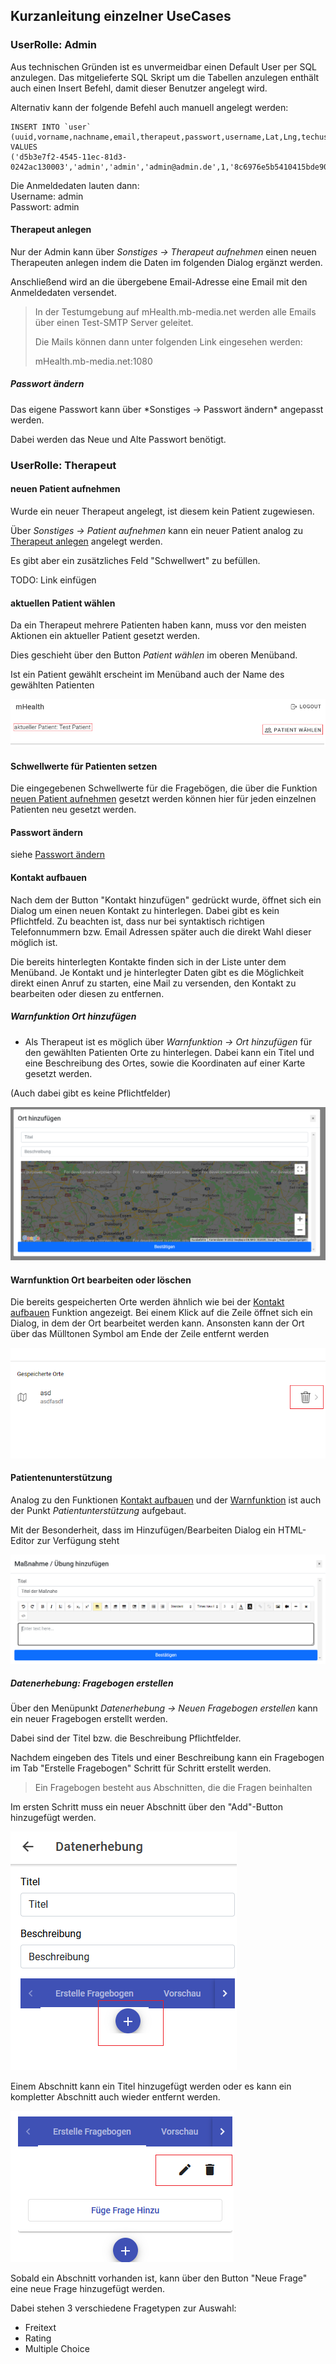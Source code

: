 ## Kurzanleitung einzelner UseCases

### UserRolle: Admin
Aus technischen Gründen ist es unvermeidbar einen Default User per SQL anzulegen.
Das mitgelieferte SQL Skript um die Tabellen anzulegen enthält auch einen Insert Befehl, damit dieser Benutzer angelegt wird.

Alternativ kann der folgende Befehl auch manuell angelegt werden:

```
INSERT INTO `user` (uuid,vorname,nachname,email,therapeut,passwort,username,Lat,Lng,techuser,schwellwert)
VALUES
('d5b3e7f2-4545-11ec-81d3-0242ac130003','admin','admin','admin@admin.de',1,'8c6976e5b5410415bde908bd4dee15dfb167a9c873fc4bb8a81f6f2ab448a918','admin',NULL,NULL,1,0);
```

Die Anmeldedaten lauten dann:</br>
Username: admin</br>
Passwort: admin

#### Therapeut anlegen

Nur der Admin kann über *Sonstiges -> Therapeut aufnehmen* einen neuen Therapeuten anlegen indem die Daten im folgenden Dialog ergänzt werden.

Anschließend wird an die übergebene Email-Adresse eine Email mit den Anmeldedaten versendet.

> In der Testumgebung auf mHealth.mb-media.net werden alle Emails über einen Test-SMTP Server geleitet. 
> 
> Die Mails können dann unter folgenden Link eingesehen werden:
> 
> mHealth.mb-media.net:1080

<h5 id="admin-change-password">Passwort ändern</h5>
Das eigene Passwort kann über *Sonstiges -> Passwort ändern* angepasst werden.

Dabei werden das Neue und Alte Passwort benötigt.

### UserRolle: Therapeut

#### neuen Patient aufnehmen

Wurde ein neuer Therapeut angelegt, ist diesem kein Patient zugewiesen.

Über *Sonstiges -> Patient aufnehmen* kann ein neuer Patient analog zu [Therapeut anlegen](#therapeut-anlegen) angelegt werden.

Es gibt aber ein zusätzliches Feld "Schwellwert" zu befüllen. 

TODO: Link einfügen

#### aktuellen Patient wählen

Da ein Therapeut mehrere Patienten haben kann, muss vor den meisten Aktionen ein aktueller Patient gesetzt werden.

Dies geschieht über den Button *Patient wählen* im oberen Menüband.

Ist ein Patient gewählt erscheint im Menüband auch der Name des gewählten Patienten

![Menuband](manualScreenshots/menuband.png)

#### Schwellwerte für Patienten setzen

Die eingegebenen Schwellwerte für die Fragebögen, die über die Funktion [neuen Patient aufnehmen](#neuen-patient-aufnehmen) gesetzt werden können hier für jeden einzelnen Patienten neu gesetzt werden.

#### Passwort ändern

siehe [Passwort ändern](#admin-change-password)

#### Kontakt aufbauen

Nach dem der Button "Kontakt hinzufügen" gedrückt wurde, öffnet sich ein Dialog um einen neuen Kontakt zu hinterlegen.
Dabei gibt es kein Pflichtfeld.
Zu beachten ist, dass nur bei syntaktisch richtigen Telefonnummern bzw. Email Adressen später auch die direkt Wahl dieser möglich ist.

Die bereits hinterlegten Kontakte finden sich in der Liste unter dem Menüband.
Je Kontakt und je hinterlegter Daten gibt es die Möglichkeit direkt einen Anruf zu starten, eine Mail zu versenden, den Kontakt zu bearbeiten oder diesen zu entfernen.

<h5 id="warn-add-ort">Warnfunktion Ort hinzufügen</h5>

- Als Therapeut ist es möglich über *Warnfunktion -> Ort hinzufügen* für den gewählten Patienten Orte zu hinterlegen.
Dabei kann ein Titel und eine Beschreibung des Ortes, sowie die Koordinaten auf einer Karte gesetzt werden.

(Auch dabei gibt es keine Pflichtfelder)

![Ort hinzufügen](manualScreenshots/ortAdd.png)


#### Warnfunktion Ort bearbeiten oder löschen

Die bereits gespeicherten Orte werden ähnlich wie bei der [Kontakt aufbauen](#kontakt-aufbauen) Funktion angezeigt.
Bei einem Klick auf die Zeile öffnet sich ein Dialog, in dem der Ort bearbeitet werden kann.
Ansonsten kann der Ort über das Mülltonen Symbol am Ende der Zeile entfernt werden

![Ort](manualScreenshots/orteZeile.png)


#### Patientenunterstützung

Analog zu den Funktionen [Kontakt aufbauen](#kontakt-aufbauen) und der [Warnfunktion](#warn-add-ort) ist auch der Punkt *Patientunterstützung* aufgebaut.

Mit der Besonderheit, dass im Hinzufügen/Bearbeiten Dialog ein HTML-Editor zur Verfügung steht

![Maßnahme hinzufügen](manualScreenshots/massnahmeAdd.png)


<h5 id="datenerhebung">Datenerhebung: Fragebogen erstellen</h5>

Über den Menüpunkt *Datenerhebung -> Neuen Fragebogen erstellen*  kann ein neuer Fragebogen erstellt werden.

Dabei sind der Titel bzw. die Beschreibung Pflichtfelder.

Nachdem eingeben des Titels und einer Beschreibung kann ein Fragebogen im Tab "Erstelle Fragebogen" Schritt für Schritt erstellt werden.

> Ein Fragebogen besteht aus Abschnitten, die die Fragen beinhalten

Im ersten Schritt muss ein neuer Abschnitt über den "Add"-Button hinzugefügt werden.

![Abschnitt hinzufügen](manualScreenshots/fragebogenAbschnitt.png)

Einem Abschnitt kann ein Titel hinzugefügt werden oder es kann ein kompletter Abschnitt auch wieder entfernt werden.

![Abschnitt bearbeiten](manualScreenshots/fragebogenAbschnittBearbeiten.png)

Sobald ein Abschnitt vorhanden ist, kann über den Button "Neue Frage" eine neue Frage hinzugefügt werden.

Dabei stehen 3 verschiedene Fragetypen zur Auswahl: 
- Freitext
- Rating
- Multiple Choice


